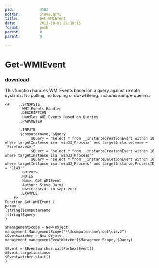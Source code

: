 ```yaml
---
pid:            4502
poster:         SteveJarvi
title:          Get-WMIEvent
date:           2013-10-01 21:10:15
format:         posh
parent:         0
parent:         0

---
```


# Get-WMIEvent

### [download](4502.ps1)

This function handles WMI Events based on a query against remote systems.  No polling, no looping or do-whileing.  Includes sample queries.

```posh
<# 	   .SYNOPSIS
        WMI Events Handler
	   .DESCRIPTION
		Handles WMI Events Based on Queries
       .PARAMETER
		
       .INPUTS
	   $computername, $Query
			$Query = "select * from __instanceCreationEvent within 10 where targetInstance isa 'win32_Process' and targetInstance.name = 'Firefox.exe'"
			$Query = "select * from __instanceCreationEvent within 10 where targetInstance isa 'win32_Process'"
			$Query = "select * from __instanceDeletionEvent within 10 where targetInstance isa 'win32_Process' and targetInstance.ProcessID = '1143'"
	   .OUTPUTS
	   .NOTES
        Name: Get-WMIEvent
        Author: Steve Jarvi
        DateCreated: 10 Sept 2013
	   .EXAMPLE
    #>
Function Get-WMIEvent {
param (
[string]$computername
[string]$query
)

$ManagementScope = New-Object management.ManagementScope("\\$computername\root\cimv2")
$Eventwatcher = New-Object management.managementEventWatcher($ManagementScope, $Query)

$Event = $Eventwatcher.waitForNextEvent()
$Event.targetinstance
$Eventwatcher.start()
}
```
